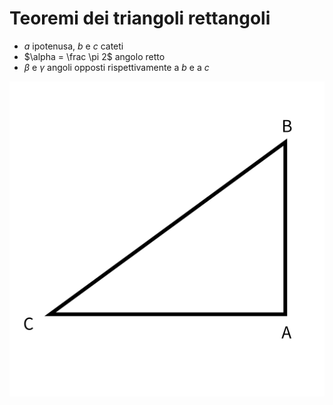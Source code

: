# Teoremi dei triangoli rettangoli

- $a$ ipotenusa, $b$ e $c$ cateti
- $\alpha = \frac \pi 2$ angolo retto
- $\beta$ e $\gamma$ angoli opposti rispettivamente a $b$ e a $c$
<img style="float:right" src="../assets/imgs/tri_ret.svg" />

